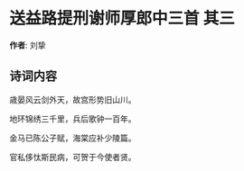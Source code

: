 # 送益路提刑谢师厚郎中三首  其三

**作者**: 刘挚

## 诗词内容

歳晏风云剑外天，故宫形势旧山川。

地环锦绣三千里，兵后歌钟一百年。

金马已陈公子赋，海棠应补少陵篇。

官私侈忲斯民病，可贺于今使者贤。

